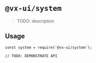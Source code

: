 # `@vx-ui/system`

> TODO: description

## Usage

```
const system = require('@vx-ui/system');

// TODO: DEMONSTRATE API
```
